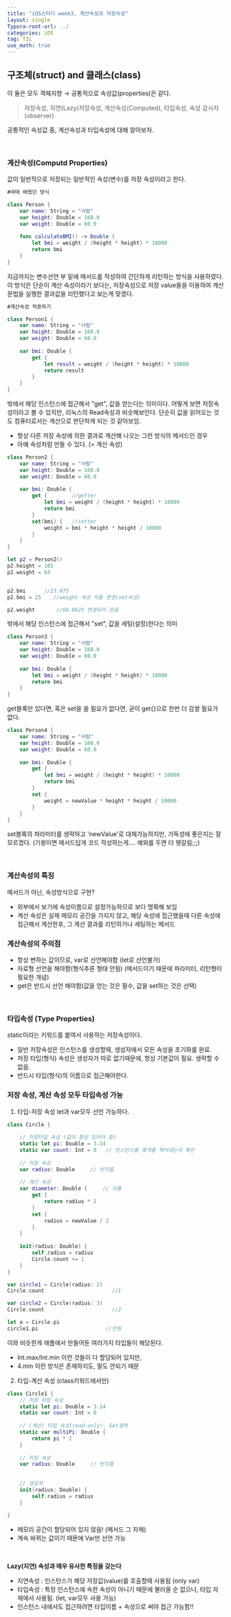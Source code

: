 ```yaml
---
title: "iOS스터디 week3, 계산속성과 저장속성"
layout: single
Typora-root-url: ../
categories: iOS
tag: TIL
use_math: true
---
```


## 구조체(struct) and 클래스(class)
이 둘은 모두 객체지향 → 공통적으로 속성값(properties)은 같다.
> 저장속성, 지연(Lazy)저장속성, 계산속성(Computed), 타입속성, 속성 감시자(observer)

공통적인 속성값 중, 계산속성과 타입속성에 대해 알아보자.

<br/>

### 계산속성(Computd Properties)
값이 일반적으로 저장되는 일반적인 속성(변수)를 저장 속성이라고 한다.

```swift
#여태 배웠던 방식

class Person {
    var name: String = "사람"
    var height: Double = 160.0
    var weight: Double = 60.0
    
    func calculateBMI() -> Double {
        let bmi = weight / (height * height) * 10000
        return bmi
    }
}
```
지금까지는 변수선언 부 밑에 매서드를 작성하여 간단하게 리턴하는 방식을 사용하였다. 이 방식은 단순이 계산 속성이라기 보다는, 저장속성으로 저장 value들을 이용하여 계산 문법을 실행한 결과값을 리턴했다고 보는게 맞겠다.

```Swift
#계산속성 적용하기

class Person1 {
    var name: String = "사람"
    var height: Double = 160.0
    var weight: Double = 60.0
    
    var bmi: Double {
        get {                                               
            let result = weight / (height * height) * 10000
            return result
        }
    }
}
```
밖에서 해당 인스턴스에 접근해서 "get", 값을 얻는다는 의미이다. 어떻게 보면 저장속성이라고 볼 수 있지만, 리눅스의 Read속성과 비슷해보인다. 단순히 값을 읽어오는 것도 컴퓨터로서는 계산으로 판단하게 되는 것 같아보임.

- 항상 다른 저장 속성에 의한 결과로 계산해 나오는 그런 방식의 메서드인 경우
- 아예 속성처럼 만들 수 있다. (= 계산 속성)

```swift
class Person2 {
    var name: String = "사람"
    var height: Double = 160.0
    var weight: Double = 60.0
    
    var bmi: Double {
        get {        //getter
            let bmi = weight / (height * height) * 10000
            return bmi
        }
        set(bmi) {   //setter
            weight = bmi * height * height / 10000
        }
    }
}

let p2 = Person2()
p2.height = 165 
p2.weight = 65  


p2.bmi      //23.875
p2.bmi = 25    //weight 속성 자동 변경(set속성)

p2.weight       //68.0625 변경되어 있음

```
밖에서 해당 인스턴스에 접근해서 "set", 값을 세팅(설정)한다는 의미

```swift
class Person3 {
    var name: String = "사람"
    var height: Double = 160.0
    var weight: Double = 60.0
    
    var bmi: Double {
        let bmi = weight / (height * height) * 10000
        return bmi
    }
}
```
get블록만 있다면, 혹은 set을 쓸 필요가 없다면, 굳이 get{}으로 한번 더 감쌀 필요가 없다.

```swift
class Person4 {
    var name: String = "사람"
    var height: Double = 160.0
    var weight: Double = 60.0
    
    var bmi: Double {
        get {
            let bmi = weight / (height * height) * 10000
            return bmi
        }
        set {
            weight = newValue * height * height / 10000
        }
    }
}
```
set블록의 파라미터를 생략하고 'newValue'로 대체가능하지만, 가독성에 좋은지는 잘 모르겠다. (기왕이면 메서드답게 코드 작성하는게.... 예외를 두면 더 헷갈림;;;)

<br/>

### 계산속성의 특징

메서드가 아닌, 속성방식으로 구현?
-  외부에서 보기에 속성이름으로 설정가능하므로 보다 명확해 보임
-  계산 속성은 실제 메모리 공간을 가지지 않고, 해당 속성에 접근했을때 다른 속성에 접근해서 계산한후, 그 계산 결과를 리턴하거나 세팅하는 메서드

### 계산속성의 주의점
 - 항상 변하는 값이므로, var로 선언해야함 (let로 선언불가)
 - 자료형 선언을 해야함(형식추론 형태 안됨) (메서드이기 때문에 파라미터, 리턴형이 필요한 개념)
 - get은 반드시 선언 해야함(값을 얻는 것은 필수, 값을 set하는 것은 선택)

<br/>


### 타입속성 (Type Properties)
static이라는 키워드를 붙여서 사용하는 저장속성이다.
- 일반 저장속성은 인스턴스를 생성할때, 생성자에서 모든 속성을 초기화를 완료.
- 저장 타입(형식) 속성은 생성자가 따로 없기때문에, 항상 기본값이 필요. 생략할 수 없음.
- 반드시 타입(형식)의 이름으로 접근해야한다.

### 저장 속성, 계산 속성 모두 타입속성 가능

1. 타입-저장 속성
let과 var모두 선언 가능하다.
```swift
class Circle {
    
    // 저장타입 속성 (값이 항상 있어야 함)
    static let pi: Double = 3.14
    static var count: Int = 0   // 인스턴스를 몇개를 찍어내는지 확인
    
    // 저장 속성
    var radius: Double     // 반지름
    
    // 계산 속성
    var diameter: Double {     // 지름
        get {
            return radius * 2
        }
        set {
            radius = newValue / 2
        }
    }
    
    init(radius: Double) {
        self.radius = radius
        Circle.count += 1
    }
}

var circle1 = Circle(radius: 2)
Circle.count                      //1

var circle2 = Circle(radius: 3)
Circle.count                      //2

let a = Circle.pi
circle1.pi                      //안됨
```
이와 비슷한게 애플에서 만들어둔 여러가지 타입들이 해당된다.
- Int.max/Int.min 이런 것들이 다 할당되어 있지만,
- 4.min 이런 방식은 존재하지도, 말도 안되기 때문


2. 타입-계산 속성 (class키워드에서만)
```swift
class Circle1 {
    // 저장 타입 속성
    static let pi: Double = 3.14
    static var count: Int = 0
    
    // (계산) 타입 속성(read-only), Get생략
    static var multiPi: Double {
        return pi * 2
    }
    
    // 저장 속성
    var radius: Double     // 반지름
    
    
    // 생성자
    init(radius: Double) {
        self.radius = radius
    }
    
}
```
- 메모리 공간이 할당되어 있지 않음! (메서드 그 자체)
- 계속 바뀌는 값이기 때문에 Var만 선언 가능
<br/>

**Lazy(지연) 속성과 매우 유사한 특징을 갖는다**
- 지연속성 : 인스턴스가 해당 저장값(value)를 호출할때 사용됨 (only var)
- 타입속성 : 특정 인스턴스에 속한 속성이 아니기 때문에 불러올 순 없으나, 타입 자체에서 사용됨. (let, var모두 사용 가능)
- 인스턴스 내에서도 접근하려면 타입이름 + 속성으로 써야 접근 가능함!!








```toc

```
